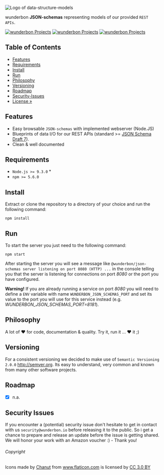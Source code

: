 
![Logo of data-structure-models](https://bitbucket.org/wunderbon/json-schemas/raw/master/docs/logo-large.png)

wunderbon **JSON-schemas** representing models of our provided `REST APIs`.

[![wunderbon Projects](https://img.shields.io/badge/wunderbon-Projects-green.svg?style=flat)](https://wunderbon.io/) [![wunderbon Projects](https://img.shields.io/badge/license-MIT-green?style=flat)](https://wunderbon.io/) [![wunderbon Projects](https://img.shields.io/badge/wunderbon-Open_Standard-orange?style=flat)](https://wunderbon.io/) 


## Table of Contents

- [Features](#features)
- [Requirements](#requirements)
- [Install](#install)
- [Run](#run)
- [Philosophy](#philosophy)
- [Versioning](#versioning)
- [Roadmap](#roadmap)
- [Security-Issues](#security-issues)
- [License »](LICENSE)


## Features

 - Easy browsable `JSON-schemas` with implemented webserver (Node.JS)
 - Blueprints of data I/O for our REST APIs (standard >= [JSON Schema Draft 7](http://json-schema.org/ "JSON Schema Draft")).
 - Clean & well documented


## Requirements

 - `Node.js >= 9.3.0` *
 - `npm >= 5.6.0`


## Install
Extract or clone the repository to a directory of your choice and run the following command:

`npm install`

## Run
To start the server you just need to the following command:

`npm start`

After starting the server you will see a message like `@wunderbon/json-schemas server listening on port 8080 (HTTP) ...` in the console telling you that the server is listening for connections on port *8080* or the port you have configured.

**Warning!**
If you are already running a service on port *8080* you will need to define a `ENV` variable with name `WUNDERBON_JSON_SCHEMAS_PORT` and set its value to the port you will use for this service instead (e.g. *WUNDERBON_JSON_SCHEMAS_PORT=8181*).


## Philosophy

A lot of ♥ for code, documentation & quality. Try it, run it ... ♥ it ;)


## Versioning

For a consistent versioning we decided to make use of `Semantic Versioning 2.0.0` http://semver.org. Its easy to understand, very common and known from many other software projects.


## Roadmap
- [x] n.a.


## Security Issues

If you encounter a (potential) security issue don't hesitate to get in contact with us `security@wunderbon.io` before releasing it to the public. So i get a chance to prepare and release an update before the issue is getting shared. We will honor your work with an Amazon voucher :) - Thank you!


###### Copyright
<div>Icons made by <a href="https://www.flaticon.com/authors/chanut" title="Chanut">Chanut</a> from <a href="https://www.flaticon.com/" title="Flaticon">www.flaticon.com</a> is licensed by <a href="http://creativecommons.org/licenses/by/3.0/" title="Creative Commons BY 3.0" target="_blank">CC 3.0 BY</a></div>
